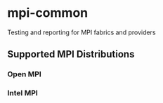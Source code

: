 # mpi-common

Testing and reporting for MPI fabrics and providers
## Supported MPI Distributions

### Open MPI

### Intel MPI
